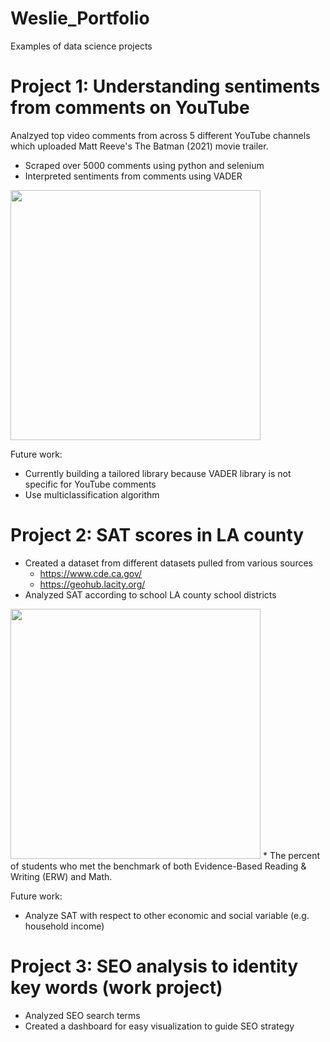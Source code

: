 # Weslie_Portfolio
Examples of data science projects

# Project 1: Understanding sentiments from comments on YouTube
Analzyed top video comments from across 5 different YouTube channels which uploaded Matt Reeve's The Batman (2021) movie trailer.
* Scraped over 5000 comments using python and selenium
* Interpreted sentiments from comments using VADER

<img src="https://user-images.githubusercontent.com/70302224/92273073-937ee880-ee9f-11ea-9346-645ed13ecd53.png" width="400" height="400"/>

Future work:
* Currently building a tailored library because VADER library is not specific for YouTube comments
* Use multiclassification algorithm

# Project 2: SAT scores in LA county
* Created a dataset from different datasets pulled from various sources
  * https://www.cde.ca.gov/
  * https://geohub.lacity.org/
* Analyzed SAT according to school LA county school districts

<img src="https://user-images.githubusercontent.com/70302224/92281217-f8423f00-eeaf-11ea-99ad-4d6831dc3982.png" width="400" height="400"/>
* The percent of students who met the benchmark of both Evidence-Based Reading & Writing (ERW) and Math.

Future work:
* Analyze SAT with respect to other economic and social variable (e.g. household income)

# Project 3: SEO analysis to identity key words (work project)
* Analyzed SEO search terms 
* Created a dashboard for easy visualization to guide SEO strategy
